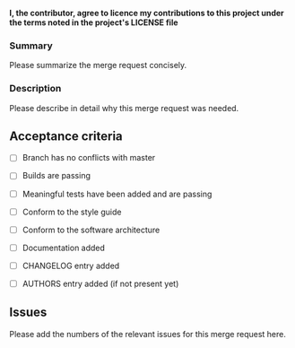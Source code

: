 **I, the contributor, agree to licence my contributions to this project under the terms noted in the project's LICENSE file**

### Summary
Please summarize the merge request concisely.

### Description
Please describe in detail why this merge request was needed.

## Acceptance criteria
- [ ] Branch has no conflicts with master

- [ ] Builds are passing
- [ ] Meaningful tests have been added and are passing

- [ ] Conform to the style guide
- [ ] Conform to the software architecture

- [ ] Documentation added
- [ ] CHANGELOG entry added
- [ ] AUTHORS entry added (if not present yet)

## Issues
Please add the numbers of the relevant issues for this merge request here.